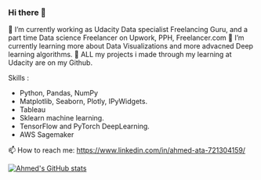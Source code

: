 ### Hi there 👋


🔭 I’m currently working as Udacity Data specialist Freelancing Guru, and a part time Data science Freelancer on Upwork, PPH, Freelancer.com
🌱 I’m currently learning more about Data Visualizations and more advacned Deep learning algorithms.
🧮 ALL my projects i made through my learning at Udacity are on my Github.


Skills :
- Python, Pandas, NumPy
- Matplotlib, Seaborn, Plotly, IPyWidgets.
- Tableau
- Sklearn machine learning.
- TensorFlow and PyTorch DeepLearning.
- AWS Sagemaker

📫 How to reach me: https://www.linkedin.com/in/ahmed-ata-721304159/

[![Ahmed's GitHub stats](https://github-readme-stats.vercel.app/api?username=attapalace&show_icons=true&theme=tokyonight)](https://github.com/attapalace/github-readme-stats)
